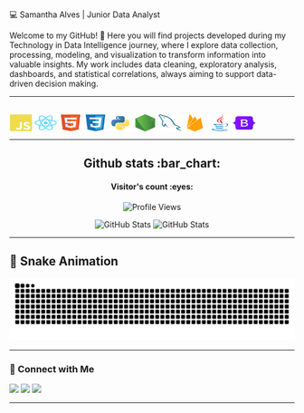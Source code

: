 💻 Samantha Alves | Junior Data Analyst

Welcome to my GitHub! 🚀
Here you will find projects developed during my Technology in Data Intelligence journey, where I explore data collection, processing, modeling, and visualization to transform information into valuable insights. My work includes data cleaning, exploratory analysis, dashboards, and statistical correlations, always aiming to support data-driven decision making.

-----------------------------------------------------------------------------------------------------------------------------------------------------
<div style="display: inline_block"><br>
  <img align="center" alt="Rafa-Js" height="30" width="40" src="https://raw.githubusercontent.com/devicons/devicon/master/icons/javascript/javascript-plain.svg">
  <img align="center" alt="Rafa-React" height="30" width="40" src="https://raw.githubusercontent.com/devicons/devicon/master/icons/react/react-original.svg">
  <img align="center" alt="Rafa-HTML" height="30" width="40" src="https://raw.githubusercontent.com/devicons/devicon/master/icons/html5/html5-original.svg">
  <img align="center" alt="Rafa-CSS" height="30" width="40" src="https://raw.githubusercontent.com/devicons/devicon/master/icons/css3/css3-original.svg">
  <img align="center" alt="Rafa-Python" height="30" width="40" src="https://raw.githubusercontent.com/devicons/devicon/master/icons/python/python-original.svg">
  <img align="center" alt="Node.js" height="30" width="40" src="https://raw.githubusercontent.com/devicons/devicon/master/icons/nodejs/nodejs-original.svg">
  <img align="center" alt="MySQL" height="30" width="40" src="https://raw.githubusercontent.com/devicons/devicon/master/icons/mysql/mysql-original.svg">
  <img align="center" alt="Firebase" height="30" width="40" src="https://raw.githubusercontent.com/devicons/devicon/master/icons/firebase/firebase-plain.svg">
  <img align="center" alt="Java" height="30" width="40" src="https://raw.githubusercontent.com/devicons/devicon/master/icons/java/java-original.svg">
  <img align="center" alt="Bootstrap" height="30" width="40" src="https://raw.githubusercontent.com/devicons/devicon/master/icons/bootstrap/bootstrap-original.svg">
</div>

---

<h2 align="center">Github stats :bar_chart:</h2>

<h4 align="center">Visitor's count :eyes:</h4>

<p align="center">
  <img src="https://komarev.com/ghpvc/?username=samanthaalves26&label=Profile%20views&color=ff69b4&style=for-the-badge" alt="Profile Views" />
</p>


<div align="center">
  <img 
    alt="GitHub Stats" 
    height="200" 
    src="https://github-readme-stats.vercel.app/api?username=samanthaalves26&show_icons=true&theme=tokyonight&include_all_commits=true&locale=pt-br" 
  />
  <img 
    alt="GitHub Stats" 
    height="200" 
    src="https://github-readme-stats.vercel.app/api/top-langs/?username=samanthaalves26&theme=tokyonight&layout=compact&custom_title=Tecnologias&langs_count=9" 
  />
</div>

---
## 🐍 Snake Animation
<picture>
  <source media="(prefers-color-scheme: dark)" srcset="https://raw.githubusercontent.com/samanthaalves26/samanthaalves26/output/github-contribution-grid-snake-dark.svg">
  <source media="(prefers-color-scheme: light)" srcset="https://raw.githubusercontent.com/samanthaalves26/samanthaalves26/output/github-contribution-grid-snake.svg">
  <img alt="github contribution grid snake animation" src="https://raw.githubusercontent.com/samanthaalves26/samanthaalves26/output/github-contribution-grid-snake.svg">
</picture>

---

<h3> 📧 Connect with Me </h3>

<div> 
  <a href="https://instagram.com/_alvescaetano__/" target="_blank"><img src="https://img.shields.io/badge/-Instagram-%23E4405F?style=for-the-badge&logo=instagram&logoColor=white" target="_blank"></a>
  <a href = "mailto:samantha.a.caetano@gmail.com"><img src="https://img.shields.io/badge/-Gmail-%23333?style=for-the-badge&logo=gmail&logoColor=white" target="_blank"></a>
  <a href=https://www.linkedin.com/in/samantha-alves-pires-caetano/" target="_blank"><img src="https://img.shields.io/badge/-LinkedIn-%230077B5?style=for-the-badge&logo=linkedin&logoColor=white" target="_blank"></a> 
</div>

---
